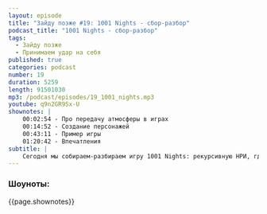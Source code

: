```yaml
---
layout: episode
title: "Зайду позже #19: 1001 Nights - сбор-разбор"
podcast_title: "1001 Nights - сбор-разбор"
tags:
  - Зайду позже
  - Принимаем удар на себя
published: true
categories: podcast
number: 19
duration: 5259
length: 91501030
mp3: /podcast/episodes/19_1001_nights.mp3
youtube: q9n2GR9Sx-U
shownotes: |
    00:02:54 - Про передачу атмосферы в играх
    00:14:52 - Создание персонажей
    00:43:11 - Пример игры
    01:20:42 - Впечатления
subtitle: |
    Сегодня мы собираем-разбираем игру 1001 Nights: рекурсивную НРИ, где вы своими персонажами рассказываете истории;  НРИ, где можно выиграть; НРИ, где Маса пытался отыгрывать рубин; НРИ, некоторые идей из которой найдут своё отражение в Apocalypse World.
---
```

### Шоуноты:
{{page.shownotes}}
